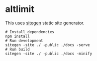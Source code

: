 # altlimit

This uses [sitegen](https://github.com/altlimit/sitegen) static site generator.

```shell
# Install dependencies
npm install
# Run development
sitegen -site ./ -public ./docs -serve
# Run build
sitegen -site ./ -public ./docs -minify
```

